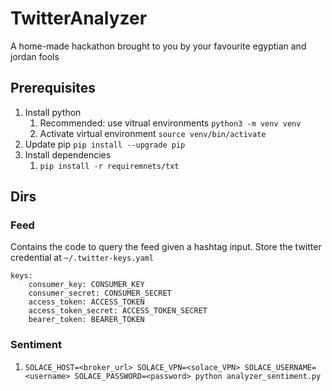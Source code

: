 # TwitterAnalyzer

A home-made hackathon brought to you by your favourite egyptian and jordan fools

## Prerequisites

1. Install python
   1. Recommended: use vitrual environments `python3 -m venv venv`
   1. Activate virtual environment `source venv/bin/activate`
1. Update pip `pip install --upgrade pip`
1. Install dependencies
   1. `pip install -r requiremnets/txt`

## Dirs

### Feed

Contains the code to query the feed given a hashtag input. Store the twitter credential at `~/.twitter-keys.yaml`

```
keys:
    consumer_key: CONSUMER_KEY
    consumer_secret: CONSUMER_SECRET
    access_token: ACCESS_TOKEN
    access_token_secret: ACCESS_TOKEN_SECRET
    bearer_token: BEARER_TOKEN

```

### Sentiment

1. `SOLACE_HOST=<broker_url> SOLACE_VPN=<solace_VPN> SOLACE_USERNAME=<username> SOLACE_PASSWORD=<password> python analyzer_sentiment.py`
